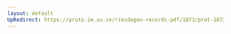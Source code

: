 ```yaml
---
layout: default
UpRedirect: https://pruto.im.uu.se/riksdagen-records-pdf/1873/prot-1873--fk--522.pdf
---
```

